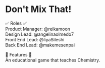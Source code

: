 # Don't Mix That! #

:white_check_mark: Roles :white_check_mark: \
Product Manager: @reikamoon \
Design Lead: @angelinaolmedo7 \
Front End Lead: @liyaSileshi \
Back End Lead: @makemesenpai

:tea: Features :tea: \
An educational game that teaches Chemistry.
